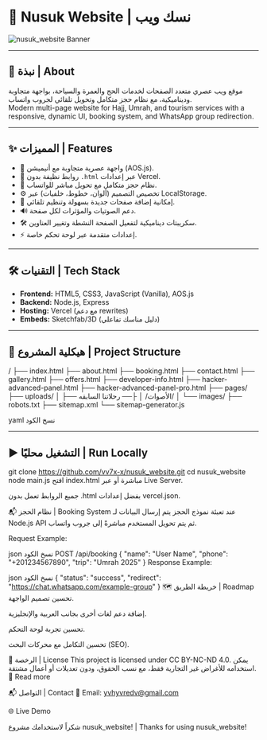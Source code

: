 # 🕋 Nusuk Website | نسك ويب

![nusuk_website Banner](https://github.com/vv7x-x/nusuk_website/blob/main/uploads/images/logo.png)

---

## 📌 نبذة | About
موقع ويب عصري متعدد الصفحات لخدمات الحج والعمرة والسياحة، بواجهة متجاوبة وديناميكية، مع نظام حجز متكامل وتحويل تلقائي لجروب واتساب.  
Modern multi-page website for Hajj, Umrah, and tourism services with a responsive, dynamic UI, booking system, and WhatsApp group redirection.

---

## ✨ المميزات | Features
- 🎨 واجهة عصرية متجاوبة مع أنيميشن (AOS.js).  
- 🔗 روابط نظيفة بدون `.html` عبر إعدادات Vercel.  
- 📅 نظام حجز متكامل مع تحويل مباشر للواتساب.  
- ⚙️ تخصيص التصميم (ألوان، خطوط، خلفيات) عبر LocalStorage.  
- 📂 إمكانية إضافة صفحات جديدة بسهولة وتنظيم تلقائي.  
- 🔊 دعم الصوتيات والمؤثرات لكل صفحة.  
- 🛠️ سكريبتات ديناميكية لتفعيل الصفحة النشطة وتغيير العناوين.  
- ⚡ إعدادات متقدمة عبر لوحة تحكم خاصة.  

---

## 🛠️ التقنيات | Tech Stack
- **Frontend:** HTML5, CSS3, JavaScript (Vanilla), AOS.js  
- **Backend:** Node.js, Express  
- **Hosting:** Vercel (مع دعم rewrites)  
- **Embeds:** Sketchfab/3D (دليل مناسك تفاعلي)  

---

## 📂 هيكلية المشروع | Project Structure
/
├── index.html
├── about.html
├── booking.html
├── contact.html
├── gallery.html
├── offers.html
├── developer-info.html
├── hacker-advanced-panel.html
├── hacker-advanced-panel-pro.html
├── pages/
├── uploads/
│ ├── الأصوات/
│ ├── رحلاتنا السابقه/
│ └── images/
├── robots.txt
├── sitemap.xml
└── sitemap-generator.js

yaml
نسخ الكود

---

## ▶️ التشغيل محليًا | Run Locally


git clone https://github.com/vv7x-x/nusuk_website.git
cd nusuk_website
node main.js
افتح index.html مباشرة أو عبر Live Server.

جميع الروابط تعمل بدون .html بفضل إعدادات vercel.json.

📬 نظام الحجز | Booking System
عند تعبئة نموذج الحجز يتم إرسال البيانات لـ Node.js API ثم يتم تحويل المستخدم مباشرةً إلى جروب واتساب.

Request Example:

json
نسخ الكود
POST /api/booking
{
  "name": "User Name",
  "phone": "+201234567890",
  "trip": "Umrah 2025"
}
Response Example:

json
نسخ الكود
{
  "status": "success",
  "redirect": "https://chat.whatsapp.com/example-group"
}
🗺️ خريطة الطريق | Roadmap
تحسين تصميم الواجهة.

إضافة دعم لغات أخرى بجانب العربية والإنجليزية.

تحسين تجربة لوحة التحكم.

تحسين التكامل مع محركات البحث (SEO).

📄 الرخصة | License
This project is licensed under CC BY-NC-ND 4.0.
يمكن استخدامه للأغراض غير التجارية فقط، مع نسب الحقوق، ودون تعديلات أو أعمال مشتقة.
🔗 Read more

📬 التواصل | Contact
📧 Email: yvhyvredv@gmail.com

🌐 Live Demo

شكراً لاستخدامك مشروع nusuk_website! | Thanks for using nusuk_website!

